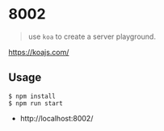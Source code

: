 # 8002
> use `koa` to create a server playground.

https://koajs.com/

## Usage

```
$ npm install
$ npm run start
```

* http://localhost:8002/